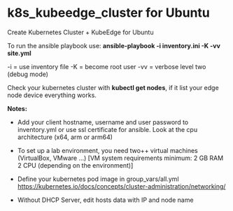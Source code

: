 
# k8s_kubeedge_cluster for Ubuntu
Create Kubernetes Cluster + KubeEdge for Ubuntu

To run the ansible playbook use:
**ansible-playbook -i inventory.ini -K -vv site.yml**

-i  = use inventory file
-K  = become root user
-vv = verbose level two (debug mode)

Check your kubernetes cluster with **kubectl get nodes**, if it list your edge node device everything works.

**Notes:**
* Add your client hostname, username and user password to inventory.yml or use ssl certificate for ansible.
Look at the cpu architecture (x64, arm or arm64)

* To set up a lab environment, you need two++ virtual machines (VirtualBox, VMware ...)
[VM system requirements minimum:
2 GB RAM
2 CPU (depending on the environment)]

* Define your kubernetes pod image in group_vars/all.yml
https://kubernetes.io/docs/concepts/cluster-administration/networking/

* Without DHCP Server, edit hosts data with IP and node name
